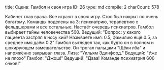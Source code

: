 title:          Сцена: Гамбол и своя игра
ID:             26
type:           md
compile:        2
charCount:      578


Кабинет глав врача. Все играют в свою игру. Стол был накрыт по очень богатому. Команды поделены на 3: психиатрию, терапевтию с фельдшерами и все остальные. Настаёт очередь психиатров. Гамбол выбирает тайны человечества 500.
Ведущий: "Вопрос: у какого пациента застрял в носу кий? Называете имя: 0.5, фамилию ещё 0.5, за среднее имя даём 0.2"
Гамбол выглядел так, как будто он в полном и шокирующем замешательстве. Он трогал пальцами "Щёки лба" и напряжённо закрывал глаза.
Лиза: "Уильям Эдинфорд."
Ведущий: "Уже не плохо"
Гамбол: "Джош!"
Ведущий: "Дааа! Команде психиатрия 600 очков!"
